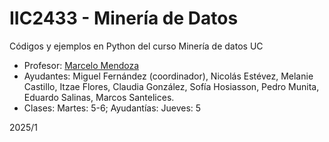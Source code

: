 # IIC2433 - Minería de Datos

Códigos y ejemplos en Python del curso Minería de datos UC

* Profesor: [Marcelo Mendoza](https://orcid.org/0000-0002-7969-6041)
* Ayudantes: Miguel Fernández (coordinador), Nicolás Estévez, Melanie Castillo, Itzae Flores, Claudia González, Sofía Hosiasson, Pedro Munita, Eduardo Salinas, Marcos Santelices.
* Clases: Martes: 5-6; Ayudantías: Jueves: 5

2025/1
